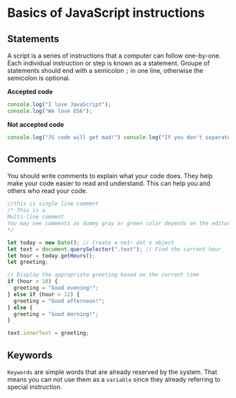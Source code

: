 # Basics of JavaScript instructions

## Statements

A script is a series of instructions that a computer can follow one-by-one. Each individual instruction or step is known as a statement. Groupe of statements should end with a semicolon `;` in one line, otherwise the semicolon is optional.

**Accepted code**

```js
console.log("I love JavaScript");
console.log("We love ES6");
```

**Not accepted code**

```js
console.log("JS code will get mad!") console.log("If you don't separate the code by semicolons")
```

## Comments

You should write comments to explain what your code does. They help make your code easier to read and understand. This can help you and others who read your code.

```js
//this is single line comment
/* This is a
Multi-line comment
You may see comments as dummy gray or green color depends on the editor.
*/

let today = new Date(); // Create a ne1~ dat e object
let text = document.querySelector(".text"); // Find the current hour
let hour = today.getHours();
let greeting;

// Display the appropriate greeting based on the current time
if (hour > 18) {
  greeting = "Good evening!";
} else if (hour > 12) {
  greeting = "Good afternoon!";
} else {
  greeting = "Good morning!";
}

text.innerText = greeting;
```

## Keywords

`Keywords` are simple words that are already reserved by the system. That means you can not use them as a `variable` since they already referring to special instruction.
